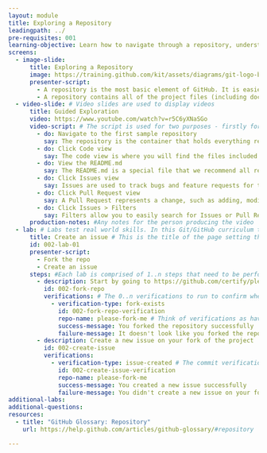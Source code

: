 ```yaml
---
layout: module
title: Exploring a Repository
leadingpath: ../
pre-requisites: 001
learning-objective: Learn how to navigate through a repository, understand the basic concepts of  the code view, the README.md, issues and pull requests.
screens:
  - image-slide:
      title: Exploring a Repository
      image: https://training.github.com/kit/assets/diagrams/git-logo-black.svg
      presenter-script:
        - A repository is the most basic element of GitHub. It is easiest to imagine as a project's folder. However, unlike an ordinary folder on your laptop, a GitHub repository offers simple yet powerful tools for collaborating with others.
        - A repository contains all of the project files (including documentation), and stores each files revision history. Whether you are just curious or you are a major contributor, knowing your way around a repository is essential!
  - video-slide: # Video slides are used to display videos
      title: Guided Exploration
      video: https://www.youtube.com/watch?v=r5C6yXNaSGo
      video-script: # The script is used for two purposes - firstly for anyone who is responsible for creating the video and secondly to generate presenter script which should be the sum of the "say" elements
        - do: Navigate to the first sample repository
          say: The repository is the container that holds everything related to your project.
        - do: Click Code view
          say: The code view is where you will find the files included the repository. These files may contain the project code, documentations, and other important files. We also call this view the root of the project. Any changes to these files is tracked via Git version control.
        - do: View the README.md
          say: The README.md is a special file that we recommend all repositories contain. GitHub looks for this file and helpfully displays it below the repository. It usually explains the project and where to find helpful information within the project.
        - do: Click Issues view
          say: Issues are used to track bugs and feature requests for the project. Issues can be assigned to specific team members and are designed to encourage discussion and collaboration.
        - do: Click Pull Request view
          say: A Pull Request represents a change, such as adding, modifying, or deleting files, which the author would like to make to the repository. Pull Requests are used to resolve Issues.
        - do: Click Issues > Filters
          say: Filters allow you to easily search for Issues or Pull Requests.
      production-notes: #Any notes for the person producing the video
  - lab: # Labs test real world skills. In this Git/GitHub curriculum the activities will be validated by our GitHubBot. Note that this is a provisional structure - tweak it for ease of parsing, coding or simply to make it better :)
      title: Create an issue # This is the title of the page setting the student expectations for what they need to do
      id: 002-lab-01
      presenter-script:
        - Fork the repo
        - Create an issue
      steps: #Each lab is comprised of 1..n steps that need to be performed. Each step has a description and 1..n verifications with success and error messages. All of the steps are displayed immediately to the user but as they're completed we diplay the appropriate success/failure messages under each
        - description: Start by going to https://github.com/certify/please-fork-me and making a fork of the repository # Describes to the student what they need to do
          id: 002-fork-repo
          verifications: # The 0..n verifications to run to confirm whether the step has been successfully completed.
            - verification-type: fork-exists
              id: 002-fork-repo-verification
              repo-name: please-fork-me # Think of verifications as having n-types - one of the types is the "repo-exists" verification which confirms that a repo with that name exists in the users namespace - so it'll use either a curl like operation or ideally the GitHub API to look for the existance of https://github.com/<username>/<repo-name>
              success-message: You forked the repository successfully
              failure-message: It doesn't look like you forked the repository. Are you sure that you (a) went to the right repo (b) clicked the "fork" button at the top right hand corner of the page (c) forked the repo to your personal user account rather than to an organization
        - description: Create a new issue on your fork of the project
          id: 002-create-issue
          verifications:
            - verification-type: issue-created # The commit verification is fired off by a webhook from the users repo
              id: 002-create-issue-verification
              repo-name: please-fork-me
              success-message: You created a new issue successfully
              failure-message: You didn't create a new issue on your fork
additional-labs:
additional-questions:
resources:
  - title: "GitHub Glossary: Repository"
    url: https://help.github.com/articles/github-glossary/#repository

---
```

